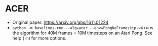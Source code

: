 # ACER

- Original paper: https://arxiv.org/abs/1611.01224
- `python -m baselines.run --alg=acer --env=PongNoFrameskip-v4` runs the algorithm for 40M frames = 10M timesteps on an Atari Pong. See help (`-h`) for more options.
